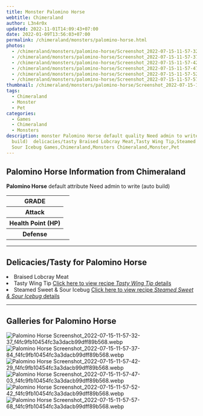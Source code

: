 ```yaml
---
title: Monster Palomino Horse
webtitle: Chimeraland
author: L3n4r0x
updated: 2022-11-01T14:09:43+07:00
date: 2022-01-09T13:56:03+07:00
permalink: /chimeraland/monsters/palomino-horse.html
photos:
  - /chimeraland/monsters/palomino-horse/Screenshot_2022-07-15-11-57-32-37_f4fc9fb10454fc3a3dacb99dff89b568.webp
  - /chimeraland/monsters/palomino-horse/Screenshot_2022-07-15-11-57-37-84_f4fc9fb10454fc3a3dacb99dff89b568.webp
  - /chimeraland/monsters/palomino-horse/Screenshot_2022-07-15-11-57-42-29_f4fc9fb10454fc3a3dacb99dff89b568.webp
  - /chimeraland/monsters/palomino-horse/Screenshot_2022-07-15-11-57-47-03_f4fc9fb10454fc3a3dacb99dff89b568.webp
  - /chimeraland/monsters/palomino-horse/Screenshot_2022-07-15-11-57-52-42_f4fc9fb10454fc3a3dacb99dff89b568.webp
  - /chimeraland/monsters/palomino-horse/Screenshot_2022-07-15-11-57-57-68_f4fc9fb10454fc3a3dacb99dff89b568.webp
thumbnail: /chimeraland/monsters/palomino-horse/Screenshot_2022-07-15-11-57-32-37_f4fc9fb10454fc3a3dacb99dff89b568.webp
tags:
  - Chimeraland
  - Monster
  - Pet
categories:
  - Games
  - Chimeraland
  - Monsters
description: monster Palomino Horse default quality Need admin to write (auto
  build)  delicacies/tasty Braised Lobcray Meat,Tasty Wing Tip,Steamed Sweet &
  Sour Icebug Games,Chimeraland,Monsters Chimeraland,Monster,Pet
---
```


<section id="bootstrap-wrapper"><link rel="stylesheet" href="https://cdn.statically.io/gh/dimaslanjaka/Web-Manajemen/40ac3225/css/bootstrap-4.5-wrapper.css"/><h2>Palomino Horse Information from Chimeraland</h2><p><b>Palomino Horse</b> default attribute Need admin to write (auto build)<table><tr><th>GRADE</th><td></td></tr><tr><th>Attack</th><td></td></tr><tr><th>Health Point (HP)</th><td></td></tr><tr><th>Defense</th><td></td></tr></table></p><hr/><h2>Delicacies/Tasty for Palomino Horse</h2><li class="d-flex justify-content-between">Braised Lobcray Meat </li><li class="d-flex justify-content-between">Tasty Wing Tip <a href="/chimeraland/recipes/tasty-wing-tip.html">Click here to view recipe <i>Tasty Wing Tip</i> details</a></li><li class="d-flex justify-content-between">Steamed Sweet &amp; Sour Icebug <a href="/chimeraland/recipes/steamed-sweet-and-sour-icebug.html">Click here to view recipe <i>Steamed Sweet &amp; Sour Icebug</i> details</a></li><hr/><div id="gallery"><h2>Galleries for Palomino Horse</h2><div class="row"><div class="col-lg-6 col-12"><img src="/chimeraland/monsters/palomino-horse/Screenshot_2022-07-15-11-57-32-37_f4fc9fb10454fc3a3dacb99dff89b568.webp" alt="Palomino Horse Screenshot_2022-07-15-11-57-32-37_f4fc9fb10454fc3a3dacb99dff89b568.webp"/></div><div class="col-lg-6 col-12"><img src="/chimeraland/monsters/palomino-horse/Screenshot_2022-07-15-11-57-37-84_f4fc9fb10454fc3a3dacb99dff89b568.webp" alt="Palomino Horse Screenshot_2022-07-15-11-57-37-84_f4fc9fb10454fc3a3dacb99dff89b568.webp"/></div><div class="col-lg-6 col-12"><img src="/chimeraland/monsters/palomino-horse/Screenshot_2022-07-15-11-57-42-29_f4fc9fb10454fc3a3dacb99dff89b568.webp" alt="Palomino Horse Screenshot_2022-07-15-11-57-42-29_f4fc9fb10454fc3a3dacb99dff89b568.webp"/></div><div class="col-lg-6 col-12"><img src="/chimeraland/monsters/palomino-horse/Screenshot_2022-07-15-11-57-47-03_f4fc9fb10454fc3a3dacb99dff89b568.webp" alt="Palomino Horse Screenshot_2022-07-15-11-57-47-03_f4fc9fb10454fc3a3dacb99dff89b568.webp"/></div><div class="col-lg-6 col-12"><img src="/chimeraland/monsters/palomino-horse/Screenshot_2022-07-15-11-57-52-42_f4fc9fb10454fc3a3dacb99dff89b568.webp" alt="Palomino Horse Screenshot_2022-07-15-11-57-52-42_f4fc9fb10454fc3a3dacb99dff89b568.webp"/></div><div class="col-lg-6 col-12"><img src="/chimeraland/monsters/palomino-horse/Screenshot_2022-07-15-11-57-57-68_f4fc9fb10454fc3a3dacb99dff89b568.webp" alt="Palomino Horse Screenshot_2022-07-15-11-57-57-68_f4fc9fb10454fc3a3dacb99dff89b568.webp"/></div></div></div></section>